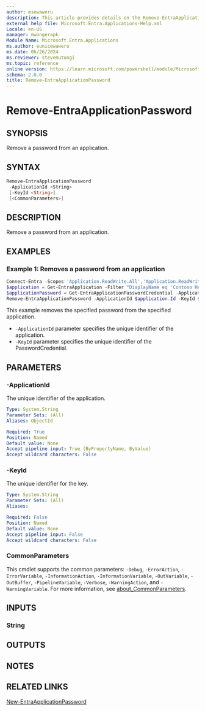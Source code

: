 ```yaml
---
author: msewaweru
description: This article provides details on the Remove-EntraApplicationPassword command.
external help file: Microsoft.Entra.Applications-Help.xml
Locale: en-US
manager: mwongerapk
Module Name: Microsoft.Entra.Applications
ms.author: eunicewaweru
ms.date: 06/26/2024
ms.reviewer: stevemutungi
ms.topic: reference
online version: https://learn.microsoft.com/powershell/module/Microsoft.Entra.Applications/Remove-EntraApplicationPassword
schema: 2.0.0
title: Remove-EntraApplicationPassword
---
```


# Remove-EntraApplicationPassword

## SYNOPSIS

Remove a password from an application.

## SYNTAX

```powershell
Remove-EntraApplicationPassword
 -ApplicationId <String>
 [-KeyId <String>]
 [<CommonParameters>]
```

## DESCRIPTION

Remove a password from an application.

## EXAMPLES

### Example 1: Removes a password from an application

```powershell
Connect-Entra -Scopes 'Application.ReadWrite.All','Application.ReadWrite.OwnedBy'
$application = Get-EntraApplication -Filter "DisplayName eq 'Contoso Helpdesk Application'"
$applicationPassword = Get-EntraApplicationPasswordCredential -ApplicationId $application.Id | Where-Object {$_.DisplayName -eq 'CRM Helpdesk App'}
Remove-EntraApplicationPassword -ApplicationId $application.Id -KeyId $applicationPassword.KeyId
```

This example removes the specified password from the specified application.

- `-ApplicationId` parameter specifies the unique identifier of the application.
- `-KeyId` parameter specifies the unique identifier of the PasswordCredential.

## PARAMETERS

### -ApplicationId

The unique identifier of the application.

```yaml
Type: System.String
Parameter Sets: (All)
Aliases: ObjectId

Required: True
Position: Named
Default value: None
Accept pipeline input: True (ByPropertyName, ByValue)
Accept wildcard characters: False
```

### -KeyId

The unique identifier for the key.

```yaml
Type: System.String
Parameter Sets: (All)
Aliases:

Required: False
Position: Named
Default value: None
Accept pipeline input: False
Accept wildcard characters: False
```

### CommonParameters

This cmdlet supports the common parameters: `-Debug`, `-ErrorAction`, `-ErrorVariable`, `-InformationAction`, `-InformationVariable`, `-OutVariable`, `-OutBuffer`, `-PipelineVariable`, `-Verbose`, `-WarningAction`, and `-WarningVariable`. For more information, see [about_CommonParameters](https://go.microsoft.com/fwlink/?LinkID=113216).

## INPUTS

### String

## OUTPUTS

## NOTES

## RELATED LINKS

[New-EntraApplicationPassword](New-EntraApplicationPassword.md)
